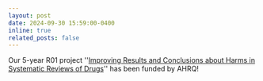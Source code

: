 ```yaml
---
layout: post
date: 2024-09-30 15:59:00-0400
inline: true
related_posts: false
---
```


Our 5-year R01 project ''[Improving Results and Conclusions about Harms in Systematic Reviews of Drugs](https://reporter.nih.gov/search/Zw7ERNE3nkutfVHDmIri2g/project-details/11048663)'' has been funded by AHRQ! 
